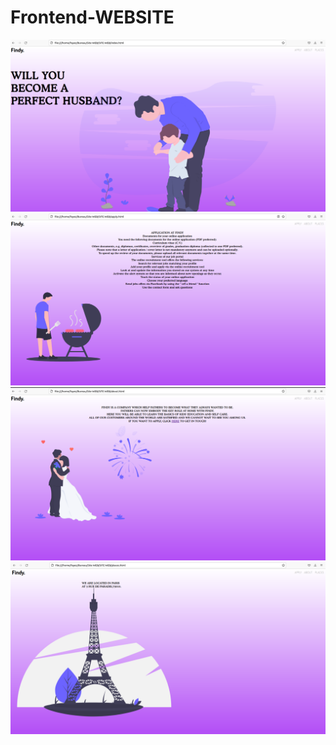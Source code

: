 # Frontend-WEBSITE
![](images/findy.png)
![](images/apply.png)
![](images/about.png)
![](images/places.png)
